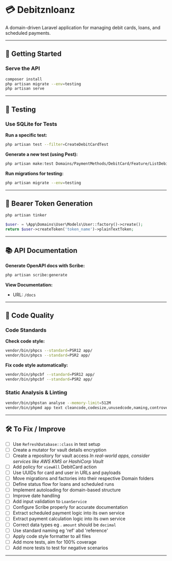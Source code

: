 # 💳 Debitznloanz

A domain-driven Laravel application for managing debit cards, loans, and scheduled payments.

---

## 🚀 Getting Started

### Serve the API
```bash
composer install
php artisan migrate --env=testing
php artisan serve
````

---

## 🧪 Testing

### Use SQLite for Tests

**Run a specific test:**

```bash
php artisan test --filter=CreateDebitCardTest
```

**Generate a new test (using Pest):**

```bash
php artisan make:test Domains/PaymentMethods/DebitCard/Feature/ListDebitCardsTest --pest
```

**Run migrations for testing:**

```bash
php artisan migrate --env=testing
```

---

## 👤 Bearer Token Generation

```bash
php artisan tinker
```
```php
$user- = \App\Domains\User\Models\User::factory()->create();
return $user->createToken('token_name')->plainTextToken;
```

---

## 📚 API Documentation

**Generate OpenAPI docs with Scribe:**

```bash
php artisan scribe:generate
```

**View Documentation:**

* URL: `/docs`

---

## 🧹 Code Quality

### Code Standards

**Check code style:**

```bash
vendor/bin/phpcs --standard=PSR12 app/
vendor/bin/phpcs --standard=PSR2 app/
```

**Fix code style automatically:**

```bash
vendor/bin/phpcbf --standard=PSR12 app/
vendor/bin/phpcbf --standard=PSR2 app/
```

### Static Analysis & Linting

```bash
vendor/bin/phpstan analyse --memory-limit=512M
vendor/bin/phpmd app text cleancode,codesize,unusedcode,naming,controversial,design
```

---

## 🛠️ To Fix / Improve

* [ ] Use `RefreshDatabase::class` in test setup
* [ ] Create a mutator for vault details encryption
* [ ] Create a repository for vault access
  *In real-world apps, consider services like AWS KMS or HashiCorp Vault*
* [ ] Add policy for `viewAll` DebitCard action
* [ ] Use UUIDs for card and user in URLs and payloads
* [ ] Move migrations and factories into their respective Domain folders
* [ ] Define status flow for loans and scheduled runs
* [ ] Implement autoloading for domain-based structure
* [ ] Improve date handling
* [ ] Add input validation to `LoanService`
* [ ] Configure Scribe properly for accurate documentation
* [ ] Extract scheduled payment logic into its own service
* [ ] Extract payment calculation logic into its own service
* [ ] Correct data types eg . `amount` should be `decimal`
* [ ] Use standard naming eg 'ref' abd 'reference'
* [ ] Apply code style formatter to all files
* [ ] Add more tests, aim for 100% coverage
* [ ] Add more tests to test for negative scenarios

---
